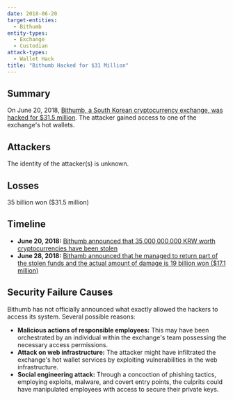 ```yaml
---
date: 2018-06-20
target-entities:
  - Bithumb
entity-types:
  - Exchange
  - Custodian
attack-types:
  - Wallet Hack
title: "Bithumb Hacked for $31 Million"
---
```


## Summary

On June 20, 2018, [Bithumb, a South Korean cryptocurrency exchange, was hacked for $31.5 million](https://www.investopedia.com/news/crypto-exchange-bithumb-hacked-loses-315m/). The attacker gained access to one of the exchange's hot wallets.

## Attackers

The identity of the attacker(s) is unknown.

## Losses

35 billion won ($31.5 million)

## Timeline

- **June 20, 2018:** [Bithumb announced that 35,000,000,000 KRW worth cryptocurrencies have been stolen](https://cafe.bithumb.com/view/board-contents/1033189)
- **June 28, 2018:** [Bithamb announced that he managed to return part of the stolen funds and the actual amount of damage is 19 billion won ($17.1 million)](https://cafe.bithumb.com/view/board-contents/1033767)

## Security Failure Causes

Bithumb has not officially announced what exactly allowed the hackers to access its system. Several possible reasons:

- **Malicious actions of responsible employees:** This may have been orchestrated by an individual within the exchange's team possessing the necessary access permissions.
- **Attack on web infrastructure:** The attacker might have infiltrated the exchange's hot wallet services by exploiting vulnerabilities in the web infrastructure.
- **Social engineering attack:** Through a concoction of phishing tactics, employing exploits, malware, and covert entry points, the culprits could have manipulated employees with access to secure their private keys.
